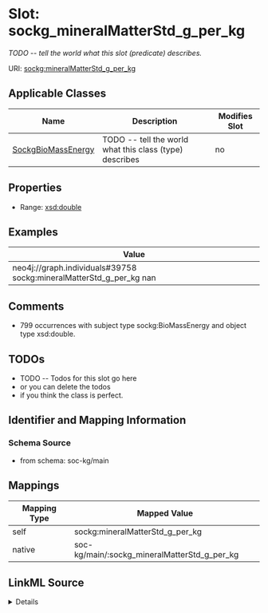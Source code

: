 

# Slot: sockg_mineralMatterStd_g_per_kg


_TODO -- tell the world what this slot (predicate) describes._





URI: [sockg:mineralMatterStd_g_per_kg](http://www.semanticweb.org/sockg/ontologies/2024/0/soil-carbon-ontology/mineralMatterStd_g_per_kg)



<!-- no inheritance hierarchy -->





## Applicable Classes

| Name | Description | Modifies Slot |
| --- | --- | --- |
| [SockgBioMassEnergy](../classes/SockgBioMassEnergy.md) | TODO -- tell the world what this class (type) describes |  no  |







## Properties

* Range: [xsd:double](http://www.w3.org/2001/XMLSchema#double)






## Examples

| Value |
| --- |
| neo4j://graph.individuals#39758 sockg:mineralMatterStd_g_per_kg nan |

## Comments

* 799 occurrences with subject type sockg:BioMassEnergy and object type xsd:double.

## TODOs

* TODO -- Todos for this slot go here
* or you can delete the todos
* if you think the class is perfect.

## Identifier and Mapping Information







### Schema Source


* from schema: soc-kg/main




## Mappings

| Mapping Type | Mapped Value |
| ---  | ---  |
| self | sockg:mineralMatterStd_g_per_kg |
| native | soc-kg/main/:sockg_mineralMatterStd_g_per_kg |




## LinkML Source

<details>
```yaml
name: sockg_mineralMatterStd_g_per_kg
description: TODO -- tell the world what this slot (predicate) describes.
todos:
- TODO -- Todos for this slot go here
- or you can delete the todos
- if you think the class is perfect.
comments:
- 799 occurrences with subject type sockg:BioMassEnergy and object type xsd:double.
examples:
- value: neo4j://graph.individuals#39758 sockg:mineralMatterStd_g_per_kg nan
from_schema: soc-kg/main
rank: 1000
slot_uri: sockg:mineralMatterStd_g_per_kg
alias: sockg_mineralMatterStd_g_per_kg
domain_of:
- sockg_BioMassEnergy
range: double

```
</details>